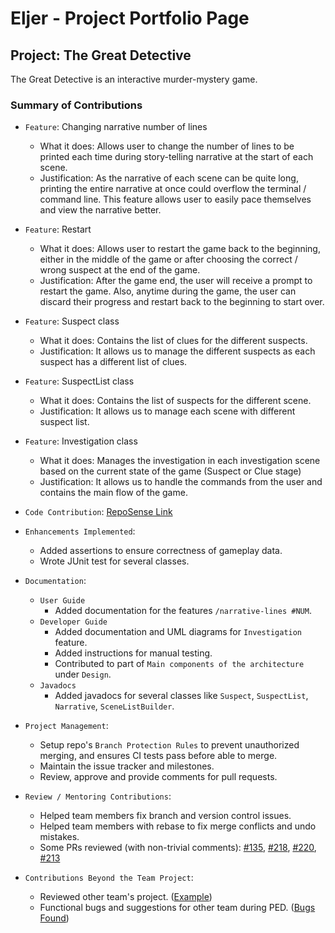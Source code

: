 # Eljer - Project Portfolio Page

## Project: The Great Detective
The Great Detective is an interactive murder-mystery game.


### Summary of Contributions

- `Feature`: Changing narrative number of lines
  - What it does: Allows user to change the number of lines to be printed each time during story-telling narrative at the start of each scene.
  - Justification: As the narrative of each scene can be quite long, printing the entire narrative at once could overflow the terminal / command line.
  This feature allows user to easily pace themselves and view the narrative better.

- `Feature`: Restart
  - What it does: Allows user to restart the game back to the beginning, either in the middle of the game or after choosing the correct / wrong suspect at the end of the game.
  - Justification: After the game end, the user will receive a prompt to restart the game.
  Also, anytime during the game, the user can discard their progress and restart back to the beginning to start over.

- `Feature`: Suspect class
  - What it does: Contains the list of clues for the different suspects.
  - Justification: It allows us to manage the different suspects as each suspect has a different list of clues.

- `Feature`: SuspectList class
  - What it does: Contains the list of suspects for the different scene.
  - Justification: It allows us to manage each scene with different suspect list.

- `Feature`: Investigation class
  - What it does: Manages the investigation in each investigation scene based on the current state of the game (Suspect or Clue stage)
  - Justification: It allows us to handle the commands from the user and contains the main flow of the game.

- `Code Contribution`: [RepoSense Link](https://nus-cs2113-ay2122s1.github.io/tp-dashboard/?search=arcturusz&sort=groupTitle&sortWithin=title&timeframe=commit&mergegroup=&groupSelect=groupByRepos&breakdown=true&checkedFileTypes=docs~functional-code~test-code~other&since=2021-09-25&tabOpen=true&tabType=authorship&tabAuthor=arcturusz&tabRepo=AY2122S1-CS2113-T14-1%2Ftp%5Bmaster%5D&authorshipIsMergeGroup=false&authorshipFileTypes=docs~functional-code~test-code~other&authorshipIsBinaryFileTypeChecked=false)

- `Enhancements Implemented`:
  - Added assertions to ensure correctness of gameplay data.
  - Wrote JUnit test for several classes.

- `Documentation`:
  - `User Guide`
    - Added documentation for the features `/narrative-lines #NUM`.
  - `Developer Guide`
    - Added documentation and UML diagrams for `Investigation` feature.
    - Added instructions for manual testing.
    - Contributed to part of `Main components of the architecture` under `Design`.
  - `Javadocs`
    - Added javadocs for several classes like `Suspect`, `SuspectList`, `Narrative`, `SceneListBuilder`.

- `Project Management`:
  - Setup repo's `Branch Protection Rules` to prevent unauthorized merging, and ensures CI tests pass before able to merge.
  - Maintain the issue tracker and milestones.
  - Review, approve and provide comments for pull requests.

- `Review / Mentoring Contributions`:
  - Helped team members fix branch and version control issues.
  - Helped team members with rebase to fix merge conflicts and undo mistakes.
  - Some PRs reviewed (with non-trivial comments): 
[#135](https://github.com/AY2122S1-CS2113-T14-1/tp/pull/135),
[#218](https://github.com/AY2122S1-CS2113-T14-1/tp/pull/218),
[#220](https://github.com/AY2122S1-CS2113-T14-1/tp/pull/220),
[#213](https://github.com/AY2122S1-CS2113-T14-1/tp/pull/213)

- `Contributions Beyond the Team Project`:
  - Reviewed other team's project. ([Example](https://github.com/nus-cs2113-AY2122S1/tp/pull/5/files/dc0f334b0895c33494b4ea0685143f176730f8fb))
  - Functional bugs and suggestions for other team during PED. ([Bugs Found](https://github.com/arcturusz/ped/issues))
